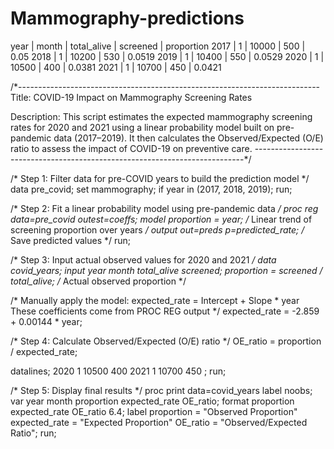# Mammography-predictions
year | month | total_alive | screened | proportion
2017 | 1 | 10000 | 500 | 0.05
2018 | 1 | 10200 | 530 | 0.0519
2019 | 1 | 10400 | 550 | 0.0529
2020 | 1 | 10500 | 400 | 0.0381
2021 | 1 | 10700 | 450 | 0.0421

/*---------------------------------------------------------------------------
Title: COVID-19 Impact on Mammography Screening Rates

Description: 
  This script estimates the expected mammography screening rates for 2020 and 2021 
  using a linear probability model built on pre-pandemic data (2017–2019).
  It then calculates the Observed/Expected (O/E) ratio to assess the impact 
  of COVID-19 on preventive care.
---------------------------------------------------------------------------*/

/* Step 1: Filter data for pre-COVID years to build the prediction model */
data pre_covid;
   set mammography;
   if year in (2017, 2018, 2019);
run;

/* Step 2: Fit a linear probability model using pre-pandemic data */
proc reg data=pre_covid outest=coeffs;
   model proportion = year; /* Linear trend of screening proportion over years */
   output out=preds p=predicted_rate; /* Save predicted values */
run;

/* Step 3: Input actual observed values for 2020 and 2021 */
data covid_years;
   input year month total_alive screened;
   proportion = screened / total_alive; /* Actual observed proportion */
   
   /* Manually apply the model: expected_rate = Intercept + Slope * year
      These coefficients come from PROC REG output */
   expected_rate = -2.859 + 0.00144 * year;

   /* Step 4: Calculate Observed/Expected (O/E) ratio */
   OE_ratio = proportion / expected_rate;

   datalines;
2020 1 10500 400
2021 1 10700 450
;
run;

/* Step 5: Display final results */
proc print data=covid_years label noobs;
   var year month proportion expected_rate OE_ratio;
   format proportion expected_rate OE_ratio 6.4;
   label 
     proportion = "Observed Proportion"
     expected_rate = "Expected Proportion"
     OE_ratio = "Observed/Expected Ratio";
run;
